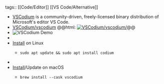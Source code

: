 tags:: [[Code/Editor]] [[VS Code/Alternative]]

- [VSCodium](https://vscodium.com/) is a community-driven, freely-licensed binary distribution of Microsoft's editor VS Code.
- [VSCodium/vscodium](https://github.com/VSCodium/vscodium)
  @@html: <a href="https://github.com/VSCodium/vscodium/"><img src="https://github-readme-stats-astronomer.vercel.app/api/pin/?username=VSCodium&repo=vscodium&theme=tokyonight" alt="VSCodium/vscodium/"/></a>@@
- ![VSCodium Demo](https://vscodium.com/img/vscodium.png)
-
- [Install](https://vscodium.com/#use-a-package-manager-providing-vscodium-in-their-repository) on Linux
	- ```shell
	  sudo apt update && sudo apt install codium
	  ```
-
- [Install](https://vscodium.com/#install-with-brew-mac)/Update on macOS
	- ```shell
	  brew install --cask vscodium
	  ```